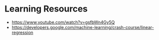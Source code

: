 # Learning Resources
- https://www.youtube.com/watch?v=gsfbWn4Gy5Q
- https://developers.google.com/machine-learning/crash-course/linear-regression